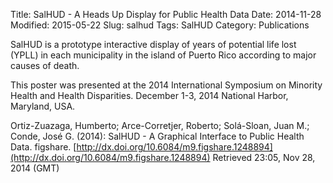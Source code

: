 Title: SalHUD - A Heads Up Display for Public Health Data
Date: 2014-11-28
Modified: 2015-05-22
Slug: salhud
Tags: SalHUD
Category: Publications

SalHUD is a prototype interactive display of years of potential life
lost (YPLL) in each municipality in the island of Puerto Rico
according to major causes of death.

This poster was presented at the 2014 International Symposium on
Minority Health and Health Disparities. December 1-3, 2014 National
Harbor, Maryland, USA.

Ortiz-Zuazaga, Humberto; Arce-Corretjer, Roberto; Solá-Sloan, Juan M.;
Conde, José G. (2014): SalHUD - A Graphical Interface to Public Health
Data. figshare.  [http://dx.doi.org/10.6084/m9.figshare.1248894](http://dx.doi.org/10.6084/m9.figshare.1248894)
Retrieved 23:05, Nov 28, 2014 (GMT)
